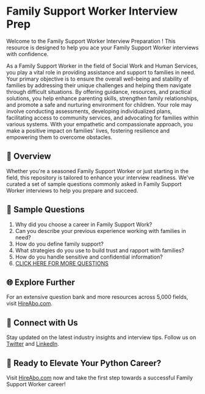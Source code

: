 # Family Support Worker Interview Prep

Welcome to the Family Support Worker Interview Preparation ! This resource is designed to help you ace your Family Support Worker interviews with confidence.

As a Family Support Worker in the field of Social Work and Human Services, you play a vital role in providing assistance and support to families in need. Your primary objective is to ensure the overall well-being and stability of families by addressing their unique challenges and helping them navigate through difficult situations. By offering guidance, resources, and practical solutions, you help enhance parenting skills, strengthen family relationships, and promote a safe and nurturing environment for children. Your role may involve conducting assessments, developing individualized plans, facilitating access to community services, and advocating for families within various systems. With your empathetic and compassionate approach, you make a positive impact on families' lives, fostering resilience and empowering them to overcome obstacles.

## 🚀 Overview

Whether you're a seasoned Family Support Worker or just starting in the field, this repository is tailored to enhance your interview readiness. We've curated a set of sample questions commonly asked in Family Support Worker interviews to help you prepare and succeed.

## 📝 Sample Questions

1. Why did you choose a career in Family Support Work?
2. Can you describe your previous experience working with families in need?
3. How do you define family support?
4. What strategies do you use to build trust and rapport with families?
5. How do you handle sensitive and confidential information?
6. [CLICK HERE FOR MORE QUESTIONS](https://hireabo.com/job/13_4_5/Family%20Support%20Worker)

## 🌐 Explore Further

For an extensive question bank and more resources across 5,000 fields, visit [HireAbo.com](https://www.hireabo.com).

## 📱 Connect with Us

Stay updated on the latest industry insights and interview tips. Follow us on [Twitter](https://twitter.com/hireabo) and [LinkedIn](https://www.linkedin.com/in/hire-abo-3609972a8/).

## 🚀 Ready to Elevate Your Python Career?

Visit [HireAbo.com](https://www.hireabo.com) now and take the first step towards a successful Family Support Worker career!